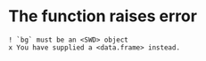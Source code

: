 # The function raises error

    ! `bg` must be an <SWD> object
    x You have supplied a <data.frame> instead.

